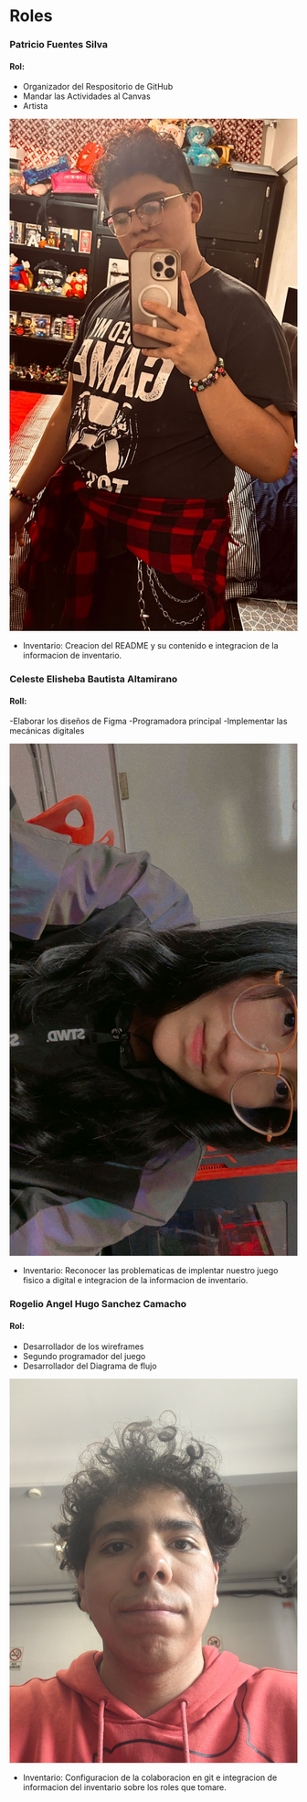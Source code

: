 # Roles
### Patricio Fuentes Silva 

#### Rol:
- Organizador del Respositorio de GitHub
- Mandar las Actividades al Canvas
- Artista 

![Mi Cara:](./assets/Mi%20Cara.jpeg)

- Inventario: Creacion del README y su contenido e integracion de la informacion de inventario.

### Celeste Elisheba Bautista Altamirano

#### Roll:
-Elaborar los diseños de Figma
-Programadora principal
-Implementar las mecánicas digitales

![Mi foto:](./assets/Foto_Celeste.jpg)

- Inventario: Reconocer las problematicas de implentar nuestro juego fisico a digital e integracion de la informacion de inventario.

### Rogelio Angel Hugo Sanchez Camacho 

#### Rol:
- Desarrollador de los wireframes
- Segundo programador del juego
- Desarrollador del Diagrama de flujo

![Mi Cara:](./assets/RogelioFoto.jpg)

- Inventario: Configuracion de la colaboracion en git e integracion de informacion del inventario sobre los roles que tomare.